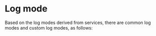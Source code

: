 # Log mode

Based on the log modes derived from services, there are common log modes and custom log modes, as follows:


<component v-if="CaseContainer" :is="CaseContainer"></component>

<script>
import { shallowRef } from "vue"

export default {
  data() {
    return {
      CaseContainer: null,
    }
  },

  mounted() {
    import('../demo/moreCase/index.vue').then((module) => {
      this.CaseContainer = shallowRef(module.default)
    })

  }
}
</script>
